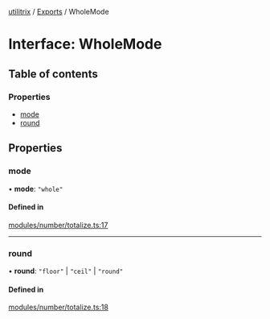 [utilitrix](../README.md) / [Exports](../modules.md) / WholeMode

# Interface: WholeMode

## Table of contents

### Properties

- [mode](WholeMode.md#mode)
- [round](WholeMode.md#round)

## Properties

### mode

• **mode**: ``"whole"``

#### Defined in

[modules/number/totalize.ts:17](https://github.com/angelplusultra/utilitrix/blob/9d73b51/src/modules/number/totalize.ts#L17)

___

### round

• **round**: ``"floor"`` \| ``"ceil"`` \| ``"round"``

#### Defined in

[modules/number/totalize.ts:18](https://github.com/angelplusultra/utilitrix/blob/9d73b51/src/modules/number/totalize.ts#L18)
